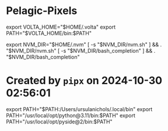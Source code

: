 # Pelagic-Pixels
export VOLTA_HOME="$HOME/.volta"
export PATH="$VOLTA_HOME/bin:$PATH"

export NVM_DIR="$HOME/.nvm"
[ -s "$NVM_DIR/nvm.sh" ] && \. "$NVM_DIR/nvm.sh"  
[ -s "$NVM_DIR/bash_completion" ] && \. "$NVM_DIR/bash_completion"  

# Created by `pipx` on 2024-10-30 02:56:01
export PATH="$PATH:/Users/ursulanichols/.local/bin"
export PATH="/usr/local/opt/python@3.11/bin:$PATH"
export PATH="/usr/local/opt/pyside@2/bin:$PATH"

